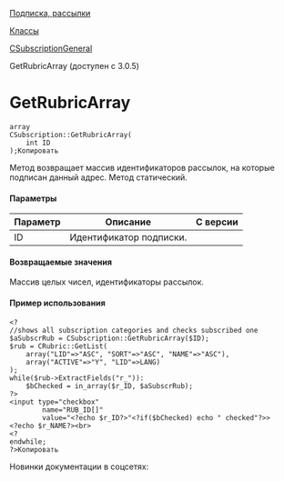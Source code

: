 [Подписка, рассылки](/api_help/subscribe/index.php)

[Классы](/api_help/subscribe/classes/index.php)

[CSubscriptionGeneral](/api_help/subscribe/classes/csubscriptiongeneral/index.php)

GetRubricArray (доступен с 3.0.5)

GetRubricArray
==============

```
array
CSubscription::GetRubricArray(
	int ID
);Копировать
```

Метод возвращает массив идентификаторов рассылок, на которые подписан данный адрес. Метод статический.

#### Параметры

| Параметр | Описание | C версии |
| --- | --- | --- |
| ID | Идентификатор подписки. |  |

#### Возвращаемые значения

Массив целых чисел, идентификаторы рассылок.

#### Пример использования

```
<?
//shows all subscription categories and checks subscribed one
$aSubscrRub = CSubscription::GetRubricArray($ID);
$rub = CRubric::GetList(
	array("LID"=>"ASC", "SORT"=>"ASC", "NAME"=>"ASC"),
	array("ACTIVE"=>"Y", "LID"=>LANG)
);
while($rub->ExtractFields("r_")):
	$bChecked = in_array($r_ID, $aSubscrRub);
?>
<input type="checkbox"
		name="RUB_ID[]"
		value="<?echo $r_ID?>"<?if($bChecked) echo " checked"?>>
<?echo $r_NAME?><br>
<?
endwhile;
?>Копировать
```

Новинки документации в соцсетях:
